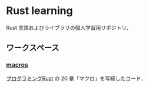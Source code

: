 Rust learning
==============

Rust 言語およびライブラリの個人学習用リポジトリ．

## ワークスペース
[プログラミングRust]: https://www.oreilly.co.jp/books/9784873118550/

### [macros](./macros)

[プログラミングRust] の 20 章「マクロ」を写経したコード．
